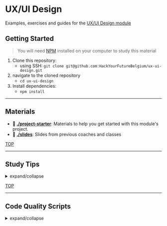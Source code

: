 # UX/UI Design

Examples, exercises and guides for the
[UX/UI Design module](https://home.hackyourfuture.be/curriculum/ux-ui-design)

## Getting Started

> You will need
> [NPM](https://docs.npmjs.com/downloading-and-installing-node-js-and-npm)
> installed on your computer to study this material

1. Clone this repository:
   - using SSH:
     `git clone git@github.com:HackYourFutureBelgium/ux-ui-design.git`
2. navigate to the cloned repository
   - `cd ux-ui-design`
3. Install dependencies:
   - `npm install`

---

## Materials

- 🥚 **[./project-starter](./project-starter)**: Materials to help you get
  started with this module's project.
- 🥚 **[./slides](./slides)**: Slides from previous coaches and classes

[TOP](#ux-ui-design)

---

## Study Tips

<details>
<summary>expand/collapse</summary>
<br>

- Don't rush, understand! Programming is hard.
  - The examples and exercises will still be there to study later.
  - It's better to fail tests slowly and learn from your mistakes than to pass
    tests quickly and not understand why.
- Don't skip the examples! Understanding and experimenting with working code is
  a very effective way to learn programming.
- Write lots of comments in the examples and exercises. The code in this
  repository is yours to study, modify and re-use in projects.
- Practice
  [Pair Programming](https://home.hackyourfuture.be/students/study-tips/pair-programming):
  two people, one computer.
- Take a look through the
  [Learning From Code](https://home.hackyourfuture.be/students/study-tips/learning-from-code)
  guide for more study tips

### Priorities

If you can't finish all the material in this repository, that's expected!
Anything you don't finish now will always be waiting for you to review when you
need it. These 4 emoji's will help you prioritize your study time and to measure
your progress:

- 🥚: Understanding this material is required, it covers the base skills you'll
  need for this module and the next. You do not need to finish all of them but
  should feel comfortable that you could with enough time.
- 🐣: You have started all of these exercises and feel you could complete them
  all if you just had more time. It may not be easy for you but with effort you
  can make it through.
- 🐥: You have studied the examples and started some exercises if you had time.
  You should have a big-picture understanding of these concepts/skills, but may
  not be confident completing the exercises.
- 🐔: These concepts or skills are not necessary but are related to this module.
  If you are finished with 🥚, 🐣 and 🐥 you can use the 🐔 exercises to push
  yourself without getting distracted from the module's main objectives.

### Hashtags

There's so many examples and exercises in this repository, it's easy to forget
of what you still need to finish or what you want to review again. Luckily
VSCode is really good at searching through folders of code.

You can write hashtags in your comments while you're studying, then search for
those hashtags later so you don't miss anything. Here's some ideas:

- `// #todo, still a few blanks left` - search for `#todo` in Study Lenses or
  VScode to find all the exercises you still need to study
- `// #review, coercion is confusing this again next week` - search for
  `#review` to find the files you need to study again
- ... anything goes! Find the hashtags that work for you

### Study Board

Creating a project board on your GitHub account for tracking your study at HYF
can help you keep track of everything you're learning. You can create the board
at this link: `https://github.com/your_user_name?tab=projects`.

These 4 columns may be helpful:

- **todo**: material you have not studied yet
- **studying**: material you are currently studying
- **to review**: material you want to review again in the future
- **learned**: material you know well enough that you could help your classmates
  learn it

</details>

[TOP](#ux-ui-design)

---

## Code Quality Scripts

<details>
<summary>expand/collapse</summary>
<br>

This repository comes with some scripts to check the quality of this code. You
can run these scripts to check the code provided by HYF, and to check the code
you write when experiment with the examples and complete the exercises.

### `npm run format`

This script will format all of the code in this repository making sure that all
the indentations are correct, the code is easy to read, and letting you know if
there are any syntax errors.

### `npm run spell-check`

This script will check all of the files in your repository for spelling
mistakes. Spelling is not just a detail, is important! Good spelling helps
others read and understand your programs with less effort.

`spell-check` is not so clever though, it doesn't have _all_ possible words in
it's dictionary and it won't know if you _wanted_ to spell a word incorrectly.
If you think one of it's "Unknown word"s is not a problem, you can either ignore
the suggestion or add the word to the `"words": [ ... ],` list in
[.cspell.json](./.cspell.json).

### `npm run lint:md`

This script will [lint](https://en.wikipedia.org/wiki/Lint_%28software%29) all
the Markdown files in this repository, checking for syntax mistakes and other
bad practices. Fixing linting errors will help you learn to write better code by
pointing out your mistakes _before_ they cause problems in your program.

Some linting errors will take some practice to understand and fix, but it will
be a good use of time.

### `npm run lint:css`

Just like `lint:md`, but for `.css` files. This script will lint all of the CSS
files in this repository, letting you know if there are any syntax errors or bad
practices.

### `npm run validate:html`

Validating HTML is sort of like linting, but a little more involved. When you
validate an HTML file the script will not only check the source code, but
actually open the file in a _headless browser_ and check the website for
mistakes.

You can think of a headless browser as a normal browser, but one where you can't
see the web page. They're generally used for testing and validation when it's
not important that a user can interact directly with the web page

</details>

